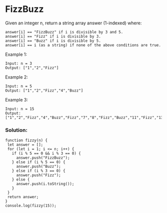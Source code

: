 # FizzBuzz

Given an integer n, return a string array answer (1-indexed) where:
```
answer[i] == "FizzBuzz" if i is divisible by 3 and 5.
answer[i] == "Fizz" if i is divisible by 3.
answer[i] == "Buzz" if i is divisible by 5.
answer[i] == i (as a string) if none of the above conditions are true.
 ```

Example 1:
```
Input: n = 3
Output: ["1","2","Fizz"]
```

Example 2:
```
Input: n = 5
Output: ["1","2","Fizz","4","Buzz"]
```
Example 3:
```
Input: n = 15
Output: ["1","2","Fizz","4","Buzz","Fizz","7","8","Fizz","Buzz","11","Fizz","13","14","FizzBuzz"]
 ```

 ### Solution:

 ```
function fizzy(n) {
  let answer = [];
  for (let i = 1; i <= n; i++) {
    if (i % 5 == 0 && i % 3 == 0) {
      answer.push("FizzBuzz");
    } else if (i % 5 == 0) {
      answer.push("Buzz");
    } else if (i % 3 == 0) {
      answer.push("Fizz");
    } else {
      answer.push(i.toString());
    }
  }
  return answer;
}
console.log(fizzy(15));

 ```

